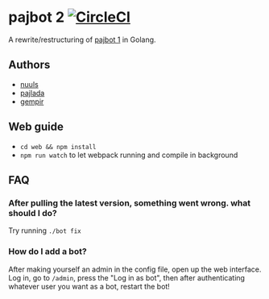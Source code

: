# pajbot 2 [![CircleCI](https://circleci.com/gh/pajbot/pajbot2.svg?style=svg)](https://circleci.com/gh/pajbot/pajbot2)

A rewrite/restructuring of [pajbot 1](https://github.com/pajbot/pajbot) in Golang.

## Authors

- [nuuls](https://github.com/nuuls)
- [pajlada](https://github.com/pajlada)
- [gempir](https://github.com/gempir)

## Web guide

- `cd web && npm install`
- `npm run watch` to let webpack running and compile in background

## FAQ

### After pulling the latest version, something went wrong. what should I do?

Try running `./bot fix`

### How do I add a bot?

After making yourself an admin in the config file, open up the web interface. Log in, go to `/admin`, press the "Log in as bot", then after authenticating whatever user you want as a bot, restart the bot!
